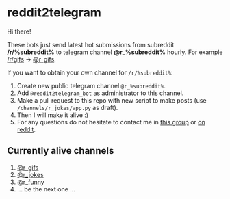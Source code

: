 reddit2telegram
===============

Hi there!

These bots just send latest hot submissions from subreddit **/r/%subreddit%** to telegram channel **@r_%subreddit%** hourly. For example [/r/gifs](https://www.reddit.com/r/gifs/) → [@r_gifs](https://telegram.me/r_gifs).

If you want to obtain your own channel for `/r/%subreddit%`:

1. Create new public telegram channel `@r_%subreddit%`.
2. Add `@reddit2telegram_bot` as administrator to this channel.
3. Make a pull request to this repo with new script to make posts (use `/channels/r_jokes/app.py` as draft).
4. Then I will make it alive :)
5. For any questions do not hesitate to contact me in [this group](https://telegram.me/r_channels) or [on reddit](https://www.reddit.com/user/fillll).


Currently alive channels
------------------------

1. [@r_gifs](https://telegram.me/r_gifs)
2. [@r_jokes](https://telegram.me/r_jokes)
3. [@r_funny](https://telegram.me/r_funny)
4. ... be the next one ...
